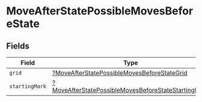 # MoveAfterStatePossibleMovesBeforeState


## Fields

| Field                                                                                                                            | Type                                                                                                                             | Required                                                                                                                         | Description                                                                                                                      |
| -------------------------------------------------------------------------------------------------------------------------------- | -------------------------------------------------------------------------------------------------------------------------------- | -------------------------------------------------------------------------------------------------------------------------------- | -------------------------------------------------------------------------------------------------------------------------------- |
| `grid`                                                                                                                           | [?MoveAfterStatePossibleMovesBeforeStateGrid](../../models/shared/MoveAfterStatePossibleMovesBeforeStateGrid.md)                 | :heavy_minus_sign:                                                                                                               | N/A                                                                                                                              |
| `startingMark`                                                                                                                   | [?MoveAfterStatePossibleMovesBeforeStateStartingMark](../../models/shared/MoveAfterStatePossibleMovesBeforeStateStartingMark.md) | :heavy_minus_sign:                                                                                                               | N/A                                                                                                                              |